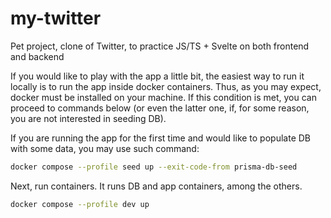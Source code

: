 # my-twitter

Pet project, clone of Twitter, to practice JS/TS + Svelte on both frontend and backend

If you would like to play with the app a little bit, the easiest way to run it 
locally is to run the app inside docker containers. Thus, as you may expect, 
docker must be installed on your machine. If this condition is met, you can 
proceed to commands below (or even the latter one, if, for some reason, you are
not interested in seeding DB).

If you are running the app for the first time and would like to populate DB with
some data, you may use such command:
```bash
docker compose --profile seed up --exit-code-from prisma-db-seed
```
Next, run containers. It runs DB and app containers, among the others.
```bash
docker compose --profile dev up
```

